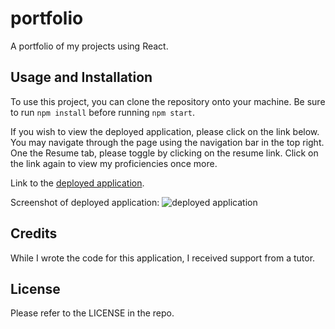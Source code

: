 # portfolio
A portfolio of my projects using React.

## Usage and Installation

To use this project, you can clone the repository onto your machine. Be sure to run `npm install` before running `npm start`. 

If you wish to view the deployed application, please click on the link below. You may navigate through the page using the navigation bar in the top right. One the Resume tab, please toggle by clicking on the resume link. Click on the link again to view my proficiencies once more. 

Link to the [deployed application](https://amandajduva.github.io/portfolio/). 

Screenshot of deployed application:
![deployed application]()

## Credits

While I wrote the code for this application, I received support from a tutor. 

## License

Please refer to the LICENSE in the repo.